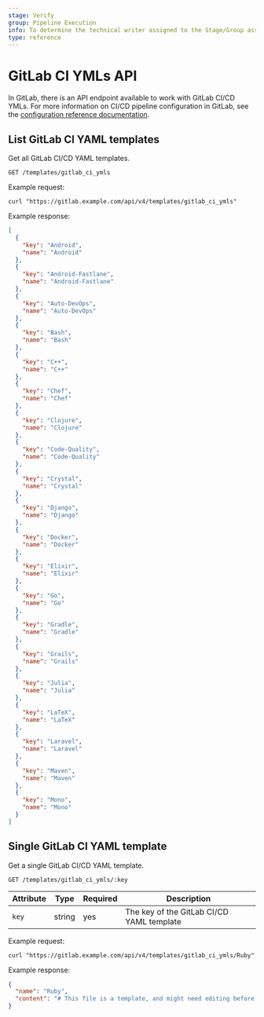 ```yaml
---
stage: Verify
group: Pipeline Execution
info: To determine the technical writer assigned to the Stage/Group associated with this page, see https://about.gitlab.com/handbook/engineering/ux/technical-writing/#assignments
type: reference
---
```


# GitLab CI YMLs API

In GitLab, there is an API endpoint available to work with GitLab CI/CD YMLs. For more
information on CI/CD pipeline configuration in GitLab, see the
[configuration reference documentation](../../ci/yaml/README.md).

## List GitLab CI YAML templates

Get all GitLab CI/CD YAML templates.

```plaintext
GET /templates/gitlab_ci_ymls
```

Example request:

```shell
curl "https://gitlab.example.com/api/v4/templates/gitlab_ci_ymls"
```

Example response:

```json
[
  {
    "key": "Android",
    "name": "Android"
  },
  {
    "key": "Android-Fastlane",
    "name": "Android-Fastlane"
  },
  {
    "key": "Auto-DevOps",
    "name": "Auto-DevOps"
  },
  {
    "key": "Bash",
    "name": "Bash"
  },
  {
    "key": "C++",
    "name": "C++"
  },
  {
    "key": "Chef",
    "name": "Chef"
  },
  {
    "key": "Clojure",
    "name": "Clojure"
  },
  {
    "key": "Code-Quality",
    "name": "Code-Quality"
  },
  {
    "key": "Crystal",
    "name": "Crystal"
  },
  {
    "key": "Django",
    "name": "Django"
  },
  {
    "key": "Docker",
    "name": "Docker"
  },
  {
    "key": "Elixir",
    "name": "Elixir"
  },
  {
    "key": "Go",
    "name": "Go"
  },
  {
    "key": "Gradle",
    "name": "Gradle"
  },
  {
    "key": "Grails",
    "name": "Grails"
  },
  {
    "key": "Julia",
    "name": "Julia"
  },
  {
    "key": "LaTeX",
    "name": "LaTeX"
  },
  {
    "key": "Laravel",
    "name": "Laravel"
  },
  {
    "key": "Maven",
    "name": "Maven"
  },
  {
    "key": "Mono",
    "name": "Mono"
  }
]
```

## Single GitLab CI YAML template

Get a single GitLab CI/CD YAML template.

```plaintext
GET /templates/gitlab_ci_ymls/:key
```

| Attribute  | Type   | Required | Description                           |
| ---------- | ------ | -------- | ------------------------------------- |
| `key`      | string | yes      | The key of the GitLab CI/CD YAML template |

Example request:

```shell
curl "https://gitlab.example.com/api/v4/templates/gitlab_ci_ymls/Ruby"
```

Example response:

```json
{
  "name": "Ruby",
  "content": "# This file is a template, and might need editing before it works on your project.\n# Official language image. Look for the different tagged releases at:\n# https://hub.docker.com/r/library/ruby/tags/\nimage: \"ruby:2.5\"\n\n# Pick zero or more services to be used on all builds.\n# Only needed when using a docker container to run your tests in.\n# Check out: http://docs.gitlab.com/ee/ci/services/index.html\n  - mysql:latest\n  - redis:latest\n  - postgres:latest\n\nvariables:\n  POSTGRES_DB: database_name\n\n# Cache gems in between builds\ncache:\n  paths:\n    - vendor/ruby\n\n# This is a basic example for a gem or script which doesn't use\n# services such as redis or postgres\nbefore_script:\n  - ruby -v  # Print out ruby version for debugging\n  # Uncomment next line if your rails app needs a JS runtime:\n  # - apt-get update -q && apt-get install nodejs -yqq\n  - bundle install -j $(nproc) --path vendor  # Install dependencies into ./vendor/ruby\n\n# Optional - Delete if not using `rubocop`\nrubocop:\n  script:\n    - rubocop\n\nrspec:\n  script:\n    - rspec spec\n\nrails:\n  variables:\n    DATABASE_URL: \"postgresql://postgres:postgres@postgres:5432/$POSTGRES_DB\"\n  script:\n    - rails db:migrate\n    - rails db:seed\n    - rails test\n\n# This deploy job uses a simple deploy flow to Heroku, other providers, e.g. AWS Elastic Beanstalk\n# are supported too: https://github.com/travis-ci/dpl\ndeploy:\n  type: deploy\n  environment: production\n  script:\n    - gem install dpl\n    - dpl --provider=heroku --app=$HEROKU_APP_NAME --api-key=$HEROKU_PRODUCTION_KEY\n"
}
```

<!-- ## Troubleshooting

Include any troubleshooting steps that you can foresee. If you know beforehand what issues
one might have when setting this up, or when something is changed, or on upgrading, it's
important to describe those, too. Think of things that may go wrong and include them here.
This is important to minimize requests for support, and to avoid doc comments with
questions that you know someone might ask.

Each scenario can be a third-level heading, e.g. `### Getting error message X`.
If you have none to add when creating a doc, leave this section in place
but commented out to help encourage others to add to it in the future. -->

